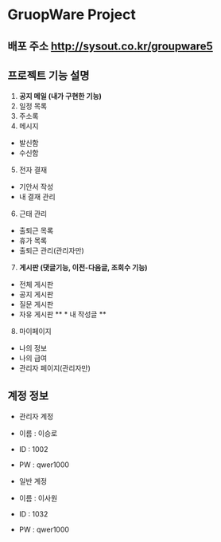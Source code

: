 GruopWare Project
================
배포 주소
http://sysout.co.kr/groupware5
------------------------------

프로젝트 기능 설명
-----------------

1. **공지 메일 (내가 구현한 기능)**
2. 일정 목록    
3. 주소록     
4. 메시지     
 * 발신함    
 * 수신함     
5. 전자 결재
 * 기안서 작성
 * 내 결재 관리
6. 근태 관리
 * 출퇴근 목록
 * 휴가 목록
 * 출퇴근 관리(관리자만)
7. **게시판 (댓글기능, 이전-다음글, 조회수 기능)**
 * 전체 게시판
 * 공지 게시판
 * 질문 게시판
 * 자유 게시판
 ** * 내 작성글 **
8. 마이페이지
 * 나의 정보
 * 나의 급여
 * 관리자 페이지(관리자만)
 
계정 정보
---------

* 관리자 계정
* 이름 : 이승로
* ID : 1002
* PW : qwer1000

* 일반 계정
* 이름 : 이사원
* ID :  1032
* PW : qwer1000
